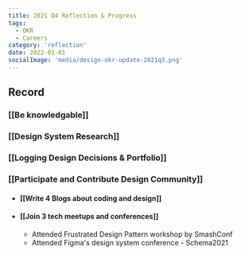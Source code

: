 ```yaml
---
title: 2021 Q4 Reflection & Progress
tags:
  - OKR
  - Careers
category: 'reflection'
date: 2022-01-01
socialImage: 'media/design-okr-update-2021q3.png'
---
```


## Record

### [[Be knowledgable]]

### [[Design System Research]]

### [[Logging Design Decisions & Portfolio]]

### [[Participate and Contribute Design Community]]

- #### [[Write 4 Blogs about coding and design]]
- #### [[Join 3 tech meetups and conferences]]
  - Attended Frustrated Design Pattern workshop by SmashConf
  - Attended Figma's design system conference - Schema2021
